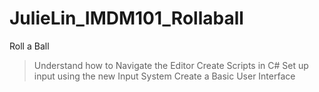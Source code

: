 # JulieLin_IMDM101_Rollaball
Roll a Ball

> Understand how to Navigate the Editor
> Create Scripts in C#
> Set up input using the new Input System
> Create a Basic User Interface
